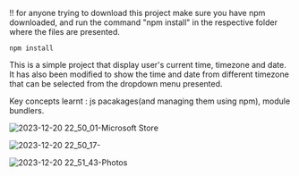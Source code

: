 !! for anyone trying to download this project make sure you have npm downloaded, and run the command "npm install" in the 
respective folder where the files are presented.
```
npm install
```

This is a simple project that display user's current time, timezone and date. It has also been modified to show the time and date from
different timezone that can be selected from the dropdown menu presented.

Key concepts learnt : js pacakages(and managing them using npm), module bundlers.

![2023-12-20 22_50_01-Microsoft Store](https://github.com/rishavPoudelZ/clock/assets/154069771/56243704-a720-45e0-aa8b-431b7384d8e4)

![2023-12-20 22_50_17-](https://github.com/rishavPoudelZ/clock/assets/154069771/9ad75361-c628-4208-a743-45cad9d13e2a)

![2023-12-20 22_51_43-Photos](https://github.com/rishavPoudelZ/clock/assets/154069771/0d401488-9e44-4d8c-9cbc-2fd4de30bde6)
